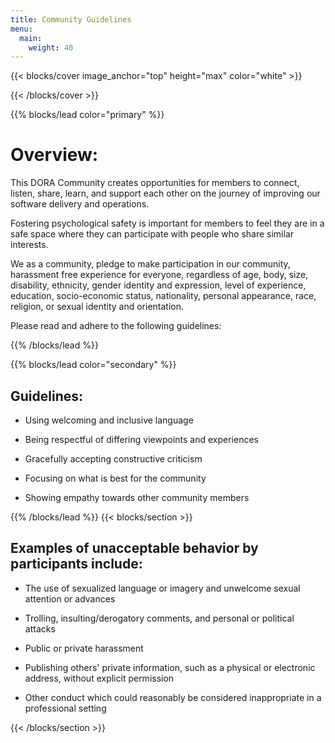 ```yaml
---
title: Community Guidelines
menu:
  main:
    weight: 40
---
```


{{< blocks/cover image_anchor="top" height="max" color="white" >}}

{{< /blocks/cover >}}



{{% blocks/lead color="primary" %}}



# Overview:
This DORA Community creates opportunities for members to connect, listen, share, learn, and support each other on the journey of improving our software delivery and operations.

Fostering psychological safety is important for members to feel they are in a safe space where they can participate with people who share similar interests.  

We as a community, pledge to make participation in our community, harassment free experience for everyone, regardless of age, body, size, disability, ethnicity, gender identity and expression, level of experience, education, socio-economic status, nationality, personal appearance, race, religion, or sexual identity and orientation. 

Please read and adhere to the following guidelines:

{{% /blocks/lead %}}

{{% blocks/lead color="secondary" %}}


## Guidelines:


* Using welcoming and inclusive language

* Being respectful of differing viewpoints and experiences

* Gracefully accepting constructive criticism

* Focusing on what is best for the community

* Showing empathy towards other community members


{{% /blocks/lead %}}
{{< blocks/section >}}

## Examples of unacceptable behavior by participants include:

* The use of sexualized language or imagery and unwelcome sexual attention or advances

* Trolling, insulting/derogatory comments, and personal or political attacks

* Public or private harassment

* Publishing others' private information, such as a physical or electronic address, without explicit permission

* Other conduct which could reasonably be considered inappropriate in a professional setting





{{< /blocks/section >}}
